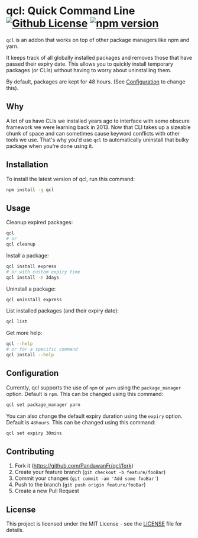 # qcl: Quick Command Line [![Github License](https://img.shields.io/github/license/pandawanfr/qcl.svg)](LICENSE) [![npm version](https://img.shields.io/npm/v/qcl.svg)](https://www.npmjs.com/package/qcl)

`qcl` is an addon that works on top of other package managers like npm and yarn.

It keeps track of all globally installed packages and removes those that have passed their expiry date. This allows you to quickly install temporary packages (or CLIs) without having to worry about uninstalling them.

By default, packages are kept for 48 hours. (See [Configuration](#Configuration) to change this).

## Why

A lot of us have CLIs we installed years ago to interface with some obscure framework we were learning back in 2013. Now that CLI takes up a sizeable chunk of space and can sometimes cause keyword conflicts with other tools we use. That's why you'd use `qcl` to automatically uninstall that bulky package when you're done using it.

## Installation

To install the latest version of qcl, run this command:

```sh
npm install -g qcl
```

## Usage

Cleanup expired packages:

```sh
qcl
# or
qcl cleanup
```

Install a package:

```sh
qcl install express
# or with custom expiry time
qcl install -e 3days
```

Uninstall a package:

```sh
qcl uninstall express
```

List installed packages (and their expiry date):

```sh
qcl list
```

Get more help:

```sh
qcl --help
# or for a specific command
qcl install --help
```

## Configuration

Currently, qcl supports the use of `npm` or `yarn` using the `package_manager` option. Default is `npm`. This can be changed using this command:

```sh
qcl set package_manager yarn
```

You can also change the default expiry duration using the `expiry` option. Default is `48hours`. This can be changed using this command:

```sh
qcl set expiry 30mins
```

## Contributing

1. Fork it (<https://github.com/PandawanFr/qcl/fork>)
2. Create your feature branch (`git checkout -b feature/fooBar`)
3. Commit your changes (`git commit -am 'Add some fooBar'`)
4. Push to the branch (`git push origin feature/fooBar`)
5. Create a new Pull Request

## License

This project is licensed under the MIT License - see the [LICENSE](LICENSE) file for details.

